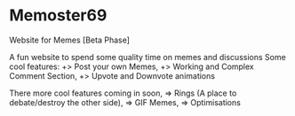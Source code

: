 # Memoster69
Website for Memes [Beta Phase]

A fun website to spend some quality time on memes and discussions
Some cool features:
+> Post your own Memes,
+> Working and Complex Comment Section,
+> Upvote and Downvote animations

There more cool features coming in soon,
=> Rings (A place to debate/destroy the other side),
=> GIF Memes,
=> Optimisations
